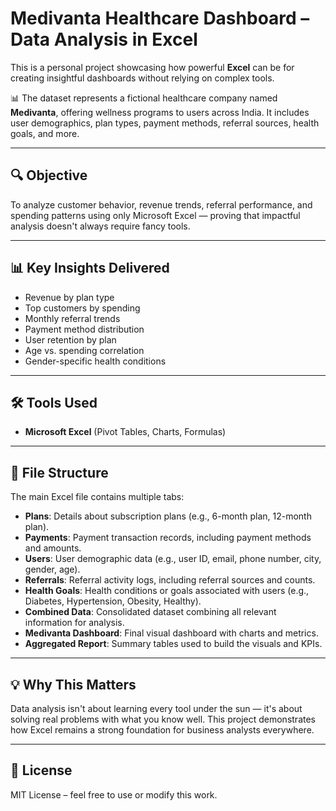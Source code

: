 # Medivanta Healthcare Dashboard – Data Analysis in Excel

This is a personal project showcasing how powerful **Excel** can be for creating insightful dashboards without relying on complex tools.

📊 The dataset represents a fictional healthcare company named **Medivanta**, offering wellness programs to users across India. It includes user demographics, plan types, payment methods, referral sources, health goals, and more.

---

## 🔍 Objective

To analyze customer behavior, revenue trends, referral performance, and spending patterns using only Microsoft Excel — proving that impactful analysis doesn't always require fancy tools.

---

## 📊 Key Insights Delivered

- Revenue by plan type
- Top customers by spending
- Monthly referral trends
- Payment method distribution
- User retention by plan
- Age vs. spending correlation
- Gender-specific health conditions

---

## 🛠 Tools Used

- **Microsoft Excel** (Pivot Tables, Charts, Formulas)

---

## 📂 File Structure

The main Excel file contains multiple tabs:
- **Plans**: Details about subscription plans (e.g., 6-month plan, 12-month plan).
- **Payments**: Payment transaction records, including payment methods and amounts.
- **Users**: User demographic data (e.g., user ID, email, phone number, city, gender, age).
- **Referrals**: Referral activity logs, including referral sources and counts.
- **Health Goals**: Health conditions or goals associated with users (e.g., Diabetes, Hypertension, Obesity, Healthy).
- **Combined Data**: Consolidated dataset combining all relevant information for analysis.
- **Medivanta Dashboard**: Final visual dashboard with charts and metrics.
- **Aggregated Report**: Summary tables used to build the visuals and KPIs.

---

## 💡 Why This Matters

Data analysis isn't about learning every tool under the sun — it's about solving real problems with what you know well. This project demonstrates how Excel remains a strong foundation for business analysts everywhere.

---

## 🧾 License

MIT License – feel free to use or modify this work.
